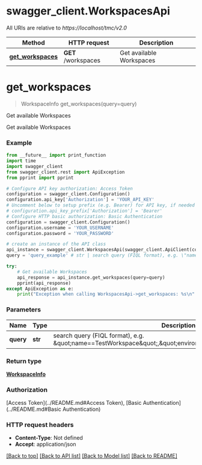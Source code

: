 # swagger_client.WorkspacesApi

All URIs are relative to *https://localhost/tmc/v2.0*

Method | HTTP request | Description
------------- | ------------- | -------------
[**get_workspaces**](WorkspacesApi.md#get_workspaces) | **GET** /workspaces | Get available Workspaces


# **get_workspaces**
> WorkspaceInfo get_workspaces(query=query)

Get available Workspaces

Get available Workspaces

### Example
```python
from __future__ import print_function
import time
import swagger_client
from swagger_client.rest import ApiException
from pprint import pprint

# Configure API key authorization: Access Token
configuration = swagger_client.Configuration()
configuration.api_key['Authorization'] = 'YOUR_API_KEY'
# Uncomment below to setup prefix (e.g. Bearer) for API key, if needed
# configuration.api_key_prefix['Authorization'] = 'Bearer'
# Configure HTTP basic authorization: Basic Authentication
configuration = swagger_client.Configuration()
configuration.username = 'YOUR_USERNAME'
configuration.password = 'YOUR_PASSWORD'

# create an instance of the API class
api_instance = swagger_client.WorkspacesApi(swagger_client.ApiClient(configuration))
query = 'query_example' # str | search query (FIQL format), e.g. \"name==TestWorkspace\",\"environment.name==TestEnvironment\" (optional)

try:
    # Get available Workspaces
    api_response = api_instance.get_workspaces(query=query)
    pprint(api_response)
except ApiException as e:
    print("Exception when calling WorkspacesApi->get_workspaces: %s\n" % e)
```

### Parameters

Name | Type | Description  | Notes
------------- | ------------- | ------------- | -------------
 **query** | **str**| search query (FIQL format), e.g. \&quot;name&#x3D;&#x3D;TestWorkspace\&quot;,\&quot;environment.name&#x3D;&#x3D;TestEnvironment\&quot; | [optional] 

### Return type

[**WorkspaceInfo**](WorkspaceInfo.md)

### Authorization

[Access Token](../README.md#Access Token), [Basic Authentication](../README.md#Basic Authentication)

### HTTP request headers

 - **Content-Type**: Not defined
 - **Accept**: application/json

[[Back to top]](#) [[Back to API list]](../README.md#documentation-for-api-endpoints) [[Back to Model list]](../README.md#documentation-for-models) [[Back to README]](../README.md)

